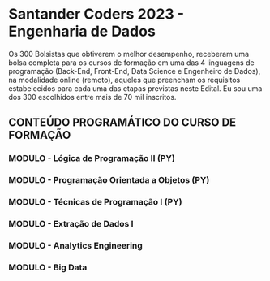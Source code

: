 # Santander Coders 2023 - Engenharia de Dados

Os 300 Bolsistas que obtiverem o melhor desempenho, receberam uma bolsa completa para os cursos de formação em uma das 4 linguagens de programação (Back-End, Front-End, Data Science e Engenheiro de Dados), na modalidade online (remoto), aqueles que preencham os requisitos estabelecidos para cada uma das etapas previstas neste Edital. Eu sou uma dos 300 escolhidos entre mais de 70 mil inscritos.

## CONTEÚDO PROGRAMÁTICO DO CURSO DE FORMAÇÃO
### MODULO - Lógica de Programação II (PY)
### MODULO - Programação Orientada a Objetos (PY)
### MODULO - Técnicas de Programação I (PY)
### MODULO - Extração de Dados I
### MODULO - Analytics Engineering
### MODULO - Big Data